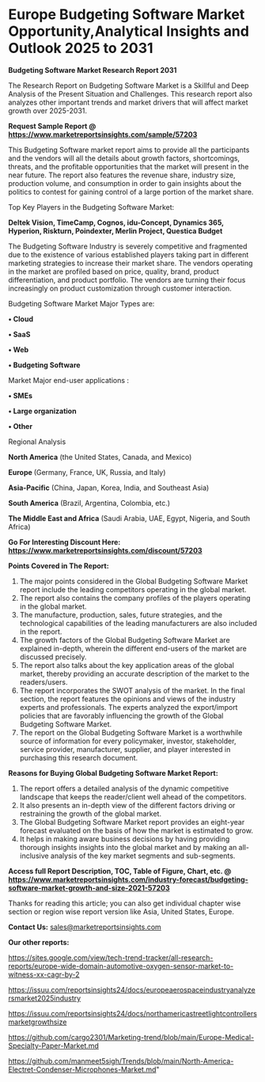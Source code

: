 # Europe Budgeting Software Market Opportunity,Analytical Insights and Outlook 2025 to 2031

<strong>Budgeting Software Market Research Report 2031</strong>

The Research Report on Budgeting Software Market is a Skillful and Deep Analysis of the Present Situation and Challenges. This research report also analyzes other important trends and market drivers that will affect market growth over 2025-2031.

<strong>Request Sample Report @ <a href=https://www.marketreportsinsights.com/sample/57203>https://www.marketreportsinsights.com/sample/57203</a></strong>

This Budgeting Software market report aims to provide all the participants and the vendors will all the details about growth factors, shortcomings, threats, and the profitable opportunities that the market will present in the near future. The report also features the revenue share, industry size, production volume, and consumption in order to gain insights about the politics to contest for gaining control of a large portion of the market share.

Top Key Players in the Budgeting Software Market:

<strong>Deltek Vision, TimeCamp, Cognos, idu-Concept, Dynamics 365, Hyperion, Riskturn, Poindexter, Merlin Project, Questica Budget</strong>

The Budgeting Software Industry is severely competitive and fragmented due to the existence of various established players taking part in different marketing strategies to increase their market share. The vendors operating in the market are profiled based on price, quality, brand, product differentiation, and product portfolio. The vendors are turning their focus increasingly on product customization through customer interaction.

Budgeting Software Market Major Types are:

<strong>• Cloud

• SaaS

• Web

• Budgeting Software</strong>

Market Major end-user applications :

<strong>• SMEs

• Large organization

• Other</strong>

Regional Analysis

</u><strong><b>North America</b></strong> (the United States, Canada, and Mexico)

<strong><b>Europe </b></strong>(Germany, France, UK, Russia, and Italy)

<strong><b>Asia-Pacific</b></strong> (China, Japan, Korea, India, and Southeast Asia)

<strong><b>South America</b></strong> (Brazil, Argentina, Colombia, etc.)

<strong><b>The Middle East and Africa</b></strong> (Saudi Arabia, UAE, Egypt, Nigeria, and South Africa)

<strong>Go For Interesting Discount Here: <a href=https://www.marketreportsinsights.com/discount/57203>https://www.marketreportsinsights.com/discount/57203</a></strong>

<strong>Points Covered in The Report:</strong>
<ol>
  <li>The major points considered in the Global Budgeting Software Market report include the leading competitors operating in the global market.</li>
  <li>The report also contains the company profiles of the players operating in the global market.</li>
  <li>The manufacture, production, sales, future strategies, and the technological capabilities of the leading manufacturers are also included in the report.</li>
  <li>The growth factors of the Global Budgeting Software Market are explained in-depth, wherein the different end-users of the market are discussed precisely.</li>
  <li>The report also talks about the key application areas of the global market, thereby providing an accurate description of the market to the readers/users.</li>
  <li>The report incorporates the SWOT analysis of the market. In the final section, the report features the opinions and views of the industry experts and professionals. The experts analyzed the export/import policies that are favorably influencing the growth of the Global Budgeting Software Market.</li>
  <li>The report on the Global Budgeting Software Market is a worthwhile source of information for every policymaker, investor, stakeholder, service provider, manufacturer, supplier, and player interested in purchasing this research document.</li>
</ol>
<strong>Reasons for Buying Global Budgeting Software Market Report:</strong>

<ol>
  <li>The report offers a detailed analysis of the dynamic competitive landscape that keeps the reader/client well ahead of the competitors.</li>
  <li>It also presents an in-depth view of the different factors driving or restraining the growth of the global market.</li>
  <li>The Global Budgeting Software Market report provides an eight-year forecast evaluated on the basis of how the market is estimated to grow.</li>
  <li>It helps in making aware business decisions by having providing thorough insights insights into the global market and by making an all-inclusive analysis of the key market segments and sub-segments.</li>
</ol>
<strong>Access full Report Description, TOC, Table of Figure, Chart, etc. @ <a href=https://www.marketreportsinsights.com/industry-forecast/budgeting-software-market-growth-and-size-2021-57203>https://www.marketreportsinsights.com/industry-forecast/budgeting-software-market-growth-and-size-2021-57203</a></strong>


Thanks for reading this article; you can also get individual chapter wise section or region wise report version like Asia, United States, Europe.

<strong>Contact Us:</strong>
sales@marketreportsinsights.com

<strong>Our other reports:</strong>

<a href=https://sites.google.com/view/tech-trend-tracker/all-research-reports/europe-wide-domain-automotive-oxygen-sensor-market-to-witness-xx-cagr-by-2>https://sites.google.com/view/tech-trend-tracker/all-research-reports/europe-wide-domain-automotive-oxygen-sensor-market-to-witness-xx-cagr-by-2</a>

<a href=https://issuu.com/reportsinsights24/docs/europeaerospaceindustryanalyzersmarket2025industry>https://issuu.com/reportsinsights24/docs/europeaerospaceindustryanalyzersmarket2025industry</a>

<a href=https://issuu.com/reportsinsights24/docs/northamericastreetlightcontrollersmarketgrowthsize>https://issuu.com/reportsinsights24/docs/northamericastreetlightcontrollersmarketgrowthsize</a>

<a href=https://github.com/cargo2301/Marketing-trend/blob/main/Europe-Medical-Specialty-Paper-Market.md>https://github.com/cargo2301/Marketing-trend/blob/main/Europe-Medical-Specialty-Paper-Market.md</a>

<a href=https://github.com/manmeet5sigh/Trends/blob/main/North-America-Electret-Condenser-Microphones-Market.md>https://github.com/manmeet5sigh/Trends/blob/main/North-America-Electret-Condenser-Microphones-Market.md</a>"
